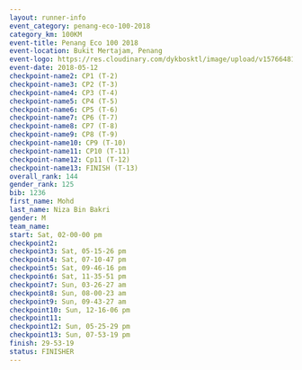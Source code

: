 ```yaml
--- 
layout: runner-info 
event_category: penang-eco-100-2018 
category_km: 100KM 
event-title: Penang Eco 100 2018 
event-location: Bukit Mertajam, Penang 
event-logo: https://res.cloudinary.com/dykbosktl/image/upload/v1576648106/Logo/Logo_lovxhg.jpg 
event-date: 2018-05-12 
checkpoint-name2: CP1 (T-2) 
checkpoint-name3: CP2 (T-3) 
checkpoint-name4: CP3 (T-4) 
checkpoint-name5: CP4 (T-5) 
checkpoint-name6: CP5 (T-6) 
checkpoint-name7: CP6 (T-7) 
checkpoint-name8: CP7 (T-8) 
checkpoint-name9: CP8 (T-9) 
checkpoint-name10: CP9 (T-10) 
checkpoint-name11: CP10 (T-11) 
checkpoint-name12: Cp11 (T-12) 
checkpoint-name13: FINISH (T-13) 
overall_rank: 144
gender_rank: 125
bib: 1236
first_name: Mohd
last_name: Niza Bin Bakri
gender: M
team_name: 
start: Sat, 02-00-00 pm
checkpoint2: 
checkpoint3: Sat, 05-15-26 pm
checkpoint4: Sat, 07-10-47 pm
checkpoint5: Sat, 09-46-16 pm
checkpoint6: Sat, 11-35-51 pm
checkpoint7: Sun, 03-26-27 am
checkpoint8: Sun, 08-00-23 am
checkpoint9: Sun, 09-43-27 am
checkpoint10: Sun, 12-16-06 pm
checkpoint11: 
checkpoint12: Sun, 05-25-29 pm
checkpoint13: Sun, 07-53-19 pm
finish: 29-53-19
status: FINISHER
--- 
```

